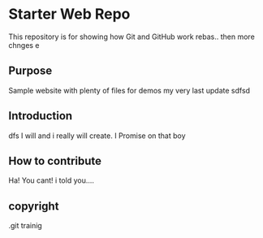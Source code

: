 # Starter Web Repo

This repository is for showing how Git and GitHub work
rebas.. then more chnges e
## Purpose

Sample website with plenty of files for demos
my very last update
sdfsd
## Introduction
dfs
I will and i really will create. I Promise on that boy

## How to contribute

Ha! You cant!
i told you....

## copyright

.git trainig


